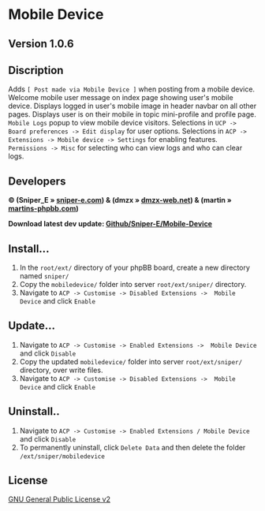 # Mobile Device
## Version 1.0.6

## Discription
Adds `[ Post made via Mobile Device ]` when posting from a mobile device. Welcome mobile user message on index page showing user's mobile device. Displays logged in user's mobile image in header navbar on all other pages. Displays user is on their mobile in topic mini-profile and profile page. `Mobile Logs` popup to view mobile device visitors. Selections in `UCP -> Board preferences -> Edit display` for user options. Selections in `ACP -> Extensions -> Mobile device -> Settings` for enabling features. `Permissions -> Misc` for selecting who can view logs and who can clear logs.

## Developers
<strong>© (Sniper_E » [sniper-e.com](http://sniper-e.com)) & (dmzx » [dmzx-web.net](http://www.dmzx-web.net)) & (martin » [martins-phpbb.com](http://www.martins-phpbb.com/forum))

Download latest dev update: [Github/Sniper-E/Mobile-Device](https://github.com/Sniper-E/mobiledevice/archive/master.zip)</strong>

## Install...
1. In the `root/ext/` directory of your phpBB board, create a new directory named `sniper/`
2. Copy the `mobiledevice/` folder into server `root/ext/sniper/` directory.
3. Navigate to `ACP -> Customise -> Disabled Extensions ->  Mobile Device` and click `Enable`

## Update...
1. Navigate to `ACP -> Customise -> Enabled Extensions ->  Mobile Device` and click `Disable`
2. Copy the updated `mobiledevice/` folder into server `root/ext/sniper/` directory, over write files.
3. Navigate to `ACP -> Customise -> Disabled Extensions ->  Mobile Device` and click `Enable`

## Uninstall..
1. Navigate to `ACP -> Customise -> Enabled Extensions / Mobile Device` and click `Disable`
2. To permanently uninstall, click `Delete Data` and then delete the folder `/ext/sniper/mobiledevice`

## License
[GNU General Public License v2](http://opensource.org/licenses/GPL-2.0)
